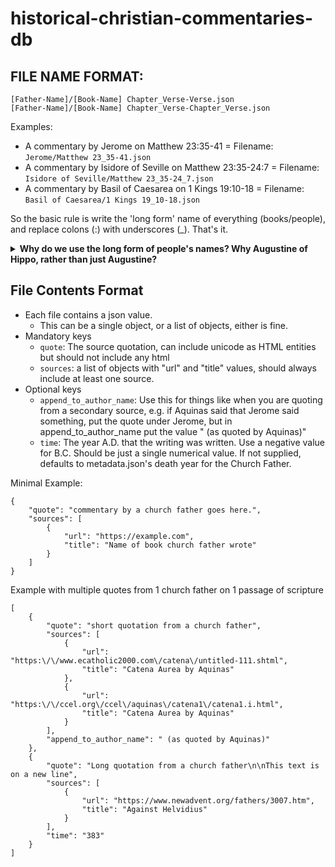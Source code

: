 # historical-christian-commentaries-db

## FILE NAME FORMAT:

```
[Father-Name]/[Book-Name] Chapter_Verse-Verse.json
[Father-Name]/[Book-Name] Chapter_Verse-Chapter_Verse.json
```

Examples:
- A commentary by Jerome on Matthew 23:35-41 = Filename: `Jerome/Matthew 23_35-41.json`
- A commentary by Isidore of Seville on Matthew 23:35-24:7 = Filename: `Isidore of Seville/Matthew 23_35-24_7.json`
- A commentary by Basil of Caesarea on 1 Kings 19:10-18 = Filename: `Basil of Caesarea/1 Kings 19_10-18.json`

So the basic rule is write the 'long form' name of everything (books/people), and replace colons (:) with underscores (_). That's it.

<details>
    <summary><b>Why do we use the long form of people's names? Why Augustine of Hippo, rather than just Augustine?</b></summary>

The reason for this is simple enough - In his Catena Aurea, Aquinas lists "Maximus" as the author for several commentaries. 

On a Maximus commentary of Luke 3:7-9, Aquinas prefixes the quotation with "lib. Ascet.", which easily enough points to Liber Asceticus, a writing by [Maximus the Confessor](https://en.wikipedia.org/wiki/Maximus_the_Confessor#Writings). 

However on a Maximus commentary on Luke 2:8-12 and Matthew 3:1-3, Aquinas prefixes the quotations with "in Serm. Nativ. 4." and "Hom. in Joan. Bap. nat. 1." - and it does not appear Maximus the Confessor left us any sermons or homilies [among his writings](https://en.wikipedia.org/wiki/Maximus_the_Confessor#Writings). However Maximus of Turin [left many of both](https://en.wikipedia.org/wiki/Maximus_of_Turin#Works), and is likely these source for these commentaries Aquinas quoted.

Having to dig into problems like that increase the rate at which my gray hair grows, therefore we seek the most descriptive names possible for each person in this repo.

We also accept that for some people, it is not possible/necessary. For example, `Jerome` is universally understood to refer to a single man, and he doesn't have any kind of commonly known longer-form name. However, while `Augustine` is universally understood to refer to a single man, he does have a common longer-form name which we therefore use, `Augustine of Hippo`.
</details>


## File Contents Format

- Each file contains a json value.
  - This can be a single object, or a list of objects, either is fine. 
- Mandatory keys
  - `quote`: The source quotation, can include unicode as HTML entities but should not include any html
  - `sources`: a list of objects with "url" and "title" values, should always include at least one source.
- Optional keys
  - `append_to_author_name`: Use this for things like when you are quoting from a secondary source, e.g. if Aquinas said that Jerome said something, put the quote under Jerome, but in append_to_author_name put the value " (as quoted by Aquinas)"
  - `time`: The year A.D. that the writing was written. Use a negative value for B.C. Should be just a single numerical value. If not supplied, defaults to metadata.json's death year for the Church Father.

Minimal Example:
```
{
    "quote": "commentary by a church father goes here.",
    "sources": [
        {
            "url": "https://example.com",
            "title": "Name of book church father wrote"
        }
    ]
}
```

Example with multiple quotes from 1 church father on 1 passage of scripture
```
[
    {
        "quote": "short quotation from a church father",
        "sources": [
            {
                "url": "https:\/\/www.ecatholic2000.com\/catena\/untitled-111.shtml",
                "title": "Catena Aurea by Aquinas"
            },
            {
                "url": "https:\/\/ccel.org\/ccel\/aquinas\/catena1\/catena1.i.html",
                "title": "Catena Aurea by Aquinas"
            }
        ],
        "append_to_author_name": " (as quoted by Aquinas)"
    },
    {
        "quote": "Long quotation from a church father\n\nThis text is on a new line",
        "sources": [
            {
                "url": "https://www.newadvent.org/fathers/3007.htm",
                "title": "Against Helvidius"
            }
        ],
        "time": "383"
    }
]
```
